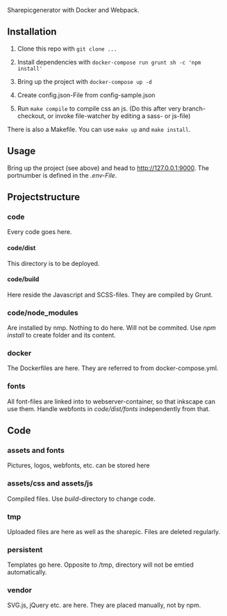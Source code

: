 Sharepicgenerator with Docker and Webpack.

## Installation
 1. Clone this repo with
  ``git clone ...``
 
 1. Install dependencies with
  ``docker-compose run grunt sh -c 'npm install'``

 1. Bring up the project with
 ``docker-compose up -d``
  
 1. Create config.json-File from config-sample.json
 
 1. Run ```make compile``` to compile css an js. (Do this after very branch-checkout, or invoke file-watcher by editing a sass- or js-file)

There is also a Makefile. You can use ``make up`` and ``make install``.

## Usage
Bring up the project (see above) and head to http://127.0.0.1:9000. The portnumber is defined in the _.env-File_.

## Projectstructure 
### code
Every code goes here.

#### code/dist
This directory is to be deployed.

#### code/build
Here reside the Javascript and SCSS-files. They are compiled by Grunt.

### code/node_modules
Are installed by nmp. Nothing to do here. Will not be commited. Use _npm install_ to create folder and its content.

### docker
The Dockerfiles are here. They are referred to from docker-compose.yml.

### fonts
All font-files are linked into to webserver-container, so that inkscape can use them. Handle webfonts in _code/dist/fonts_ independently from that.

## Code
### assets and fonts
Pictures, logos, webfonts, etc. can be stored here

### assets/css and assets/js
Compiled files. Use _build_-directory to change code.

### tmp
Uploaded files are here as well as the sharepic. Files are deleted regularly.

### persistent
Templates go here. Opposite to /tmp, directory will not be emtied automatically.

### vendor
SVG.js, jQuery etc. are here. They are placed manually, not by npm.


